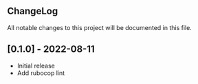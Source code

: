## ChangeLog

All notable changes to this project will be documented in this file.

## [0.1.0] - 2022-08-11

- Initial release
- Add rubocop lint
